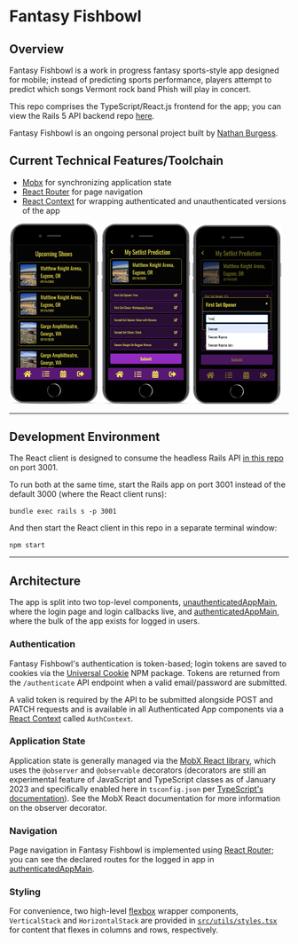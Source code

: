 # Fantasy Fishbowl

## Overview

Fantasy Fishbowl is a work in progress fantasy sports-style app designed for mobile; instead of predicting sports performance, players attempt to predict which songs Vermont rock band Phish will play in concert.

This repo comprises the TypeScript/React.js frontend for the app; you can view the Rails 5 API backend repo [here](https://github.com/NB28VT/fantasy-fishbowl-rails5API).

Fantasy Fishbowl is an ongoing personal project built by [Nathan Burgess](https://nb28vt.github.io/).

## Current Technical Features/Toolchain
* [Mobx](https://github.com/mobxjs/mobx/tree/main/packages/mobx-react) for synchronizing application state
* [React Router](https://reacttraining.com/react-router/) for page navigation
* [React Context](https://reactjs.org/docs/context.html) for wrapping authenticated and unauthenticated versions of the app

<p float="left">
<img src="readme_assets/ffupcoming600.png" width="32%;">
  <img src="readme_assets/ffpredictionfilled600.png" width="32%;">
  <img src="readme_assets/ffsongselect600.png" width="32%;">
</p>

---

## Development Environment

The React client is designed to consume the headless Rails API [in this repo](https://github.com/NB28VT/fantasy-fishbowl-rails5API) on port 3001.

To run both at the same time, start the Rails app on port 3001 instead of the default 3000 (where the React client runs):
```
bundle exec rails s -p 3001
```

And then start the React client in this repo in a separate terminal window:
```
npm start
```
---

## Architecture

The app is split into two top-level components, [unauthenticatedAppMain](https://github.com/NB28VT/fantasy-fishbowl-typescript-client/blob/master/src/components/UnauthenticatedApp/unauthenticatedAppMain.tsx), where the login page and login callbacks live, and [authenticatedAppMain](https://github.com/NB28VT/fantasy-fishbowl-typescript-client/blob/master/src/components/authenticatedAppMain.tsx), where the bulk of the app exists for logged in users.

### Authentication

Fantasy Fishbowl's authentication is token-based; login tokens are saved to cookies via the [Universal Cookie](https://github.com/reactivestack/cookies/tree/master/packages/universal-cookie) NPM package. Tokens are returned from the `/authenticate` API endpoint when a valid email/password are submitted.

A valid token is required by the API to be submitted alongside POST and PATCH requests and is available in all Authenticated App components via a [React Context](https://reactjs.org/docs/context.html) called `AuthContext`.

### Application State

Application state is generally managed via the [MobX React library](https://github.com/mobxjs/mobx/tree/main/packages/mobx-react), which uses the `@observer` and `@observable` decorators (decorators are still an experimental feature of JavaScript and TypeScript classes as of January 2023 and specifically enabled here in `tsconfig.json` per [TypeScript's documentation](https://www.typescriptlang.org/docs/handbook/decorators.html)). See the MobX React documentation for more information on the observer decorator.

### Navigation

Page navigation in Fantasy Fishbowl is implemented using [React Router](https://github.com/remix-run/react-router#readme); you can see the declared routes for the logged in app in [authenticatedAppMain](https://github.com/NB28VT/fantasy-fishbowl-typescript-client/blob/master/src/components/authenticatedAppMain.tsx).

### Styling

For convenience, two high-level [flexbox](https://css-tricks.com/snippets/css/a-guide-to-flexbox/) wrapper components, `VerticalStack` and `HorizontalStack` are provided in [`src/utils/styles.tsx`](https://github.com/NB28VT/fantasy-fishbowl-typescript-client/blob/master/src/utils/styles.tsx) for content that flexes in columns and rows, respectively. 